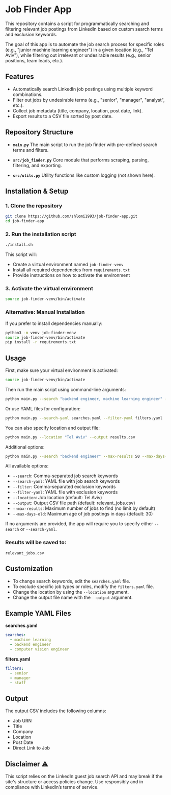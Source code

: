 # Job Finder App

This repository contains a script for programmatically searching and filtering relevant job postings from LinkedIn based on custom search terms and exclusion keywords.

The goal of this app is to automate the job search process for specific roles (e.g., "junior machine learning engineer") in a given location (e.g., "Tel Aviv"), while filtering out irrelevant or undesirable results (e.g., senior positions, team leads, etc.).

## Features

- Automatically search LinkedIn job postings using multiple keyword combinations.
- Filter out jobs by undesirable terms (e.g., "senior", "manager", "analyst", etc.).
- Collect job metadata (title, company, location, post date, link).
- Export results to a CSV file sorted by post date.

## Repository Structure

- **`main.py`**
  The main script to run the job finder with pre-defined search terms and filters.

- **`src/job_finder.py`**
  Core module that performs scraping, parsing, filtering, and exporting.

- **`src/utils.py`**
  Utility functions like custom logging (not shown here).


## Installation & Setup

### 1. Clone the repository

```bash
git clone https://github.com/shlomi1993/job-finder-app.git
cd job-finder-app
```

### 2. Run the installation script

```bash
./install.sh
```

This script will:
- Create a virtual environment named `job-finder-venv`
- Install all required dependencies from `requirements.txt`
- Provide instructions on how to activate the environment

### 3. Activate the virtual environment

```bash
source job-finder-venv/bin/activate
```

### Alternative: Manual Installation

If you prefer to install dependencies manually:

```bash
python3 -m venv job-finder-venv
source job-finder-venv/bin/activate
pip install -r requirements.txt
```

## Usage

First, make sure your virtual environment is activated:

```bash
source job-finder-venv/bin/activate
```

Then run the main script using command-line arguments:

```bash
python main.py --search "backend engineer, machine learning engineer" --filter "senior, manager"
```

Or use YAML files for configuration:

```bash
python main.py --search-yaml searches.yaml --filter-yaml filters.yaml
```

You can also specify location and output file:

```bash
python main.py --location "Tel Aviv" --output results.csv
```

Additional options:

```bash
python main.py --search "backend engineer" --max-results 50 --max-days-old 14
```

All available options:
- `--search`: Comma-separated job search keywords
- `--search-yaml`: YAML file with job search keywords
- `--filter`: Comma-separated exclusion keywords
- `--filter-yaml`: YAML file with exclusion keywords
- `--location`: Job location (default: Tel Aviv)
- `--output`: Output CSV file path (default: relevant_jobs.csv)
- `--max-results`: Maximum number of jobs to find (no limit by default)
- `--max-days-old`: Maximum age of job postings in days (default: 30)

If no arguments are provided, the app will require you to specify either `--search` or `--search-yaml`.

### Results will be saved to:

```
relevant_jobs.csv
```

## Customization

- To change search keywords, edit the `searches.yaml` file.
- To exclude specific job types or roles, modify the `filters.yaml` file.
- Change the location by using the `--location` argument.
- Change the output file name with the `--output` argument.

## Example YAML Files

**searches.yaml**
```yaml
searches:
  - machine learning
  - backend engineer
  - computer vision engineer
```

**filters.yaml**
```yaml
filters:
  - senior
  - manager
  - staff
```

## Output

The output CSV includes the following columns:

- Job URN
- Title
- Company
- Location
- Post Date
- Direct Link to Job

## Disclaimer ⚠️

This script relies on the LinkedIn guest job search API and may break if the site's structure or access policies change.
Use responsibly and in compliance with LinkedIn’s terms of service.
